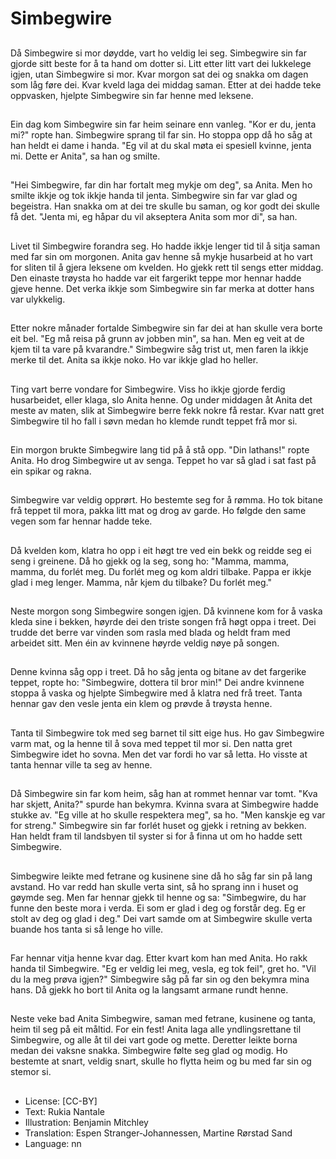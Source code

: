 # Simbegwire

##
Då Simbegwire si mor døydde, vart ho veldig lei seg. Simbegwire sin far gjorde sitt beste for å ta hand om dotter si. Litt etter litt vart dei lukkelege igjen, utan Simbegwire si mor. Kvar morgon sat dei og snakka om dagen som låg føre dei. Kvar kveld laga dei middag saman. Etter at dei hadde teke oppvasken, hjelpte Simbegwire sin far henne med leksene.

##
Ein dag kom Simbegwire sin far heim seinare enn vanleg. "Kor er du, jenta mi?" ropte han. Simbegwire sprang til far sin. Ho stoppa opp då ho såg at han heldt ei dame i handa. "Eg vil at du skal møta ei spesiell kvinne, jenta mi. Dette er Anita", sa han og smilte.

##
"Hei Simbegwire, far din har fortalt meg mykje om deg", sa Anita. Men ho smilte ikkje og tok ikkje handa til jenta. Simbegwire sin far var glad og begeistra. Han snakka om at dei tre skulle bu saman, og kor godt dei skulle få det. "Jenta mi, eg håpar du vil akseptera Anita som mor di", sa han.

##
Livet til Simbegwire forandra seg. Ho hadde ikkje lenger tid til å sitja saman med far sin om morgonen. Anita gav henne så mykje husarbeid at ho vart for sliten til å gjera leksene om kvelden. Ho gjekk rett til sengs etter middag. Den einaste trøysta ho hadde var eit fargerikt teppe mor hennar hadde gjeve henne. Det verka ikkje som Simbegwire sin far merka at dotter hans var ulykkelig.

##
Etter nokre månader fortalde Simbegwire sin far dei at han skulle vera borte eit bel. "Eg må reisa på grunn av jobben min", sa han. Men eg veit at de kjem til ta vare på kvarandre." Simbegwire såg trist ut, men faren la ikkje merke til det. Anita sa ikkje noko. Ho var ikkje glad ho heller.

##
Ting vart berre vondare for Simbegwire. Viss ho ikkje gjorde ferdig husarbeidet, eller klaga, slo Anita henne. Og under middagen åt Anita det meste av maten, slik at Simbegwire berre fekk nokre få restar. Kvar natt gret Simbegwire til ho fall i søvn medan ho klemde rundt teppet frå mor si.

##
Ein morgon brukte Simbegwire lang tid på å stå opp. "Din lathans!" ropte Anita. Ho drog Simbegwire ut av senga. Teppet ho var så glad i sat fast på ein spikar og rakna.

##
Simbegwire var veldig opprørt. Ho bestemte seg for å rømma. Ho tok bitane frå teppet til mora, pakka litt mat og drog av garde. Ho følgde den same vegen som far hennar hadde teke.

##
Då kvelden kom, klatra ho opp i eit høgt tre ved ein bekk og reidde seg ei seng i greinene. Då ho gjekk og la seg, song ho: "Mamma, mamma, mamma, du forlét meg. Du forlét meg og kom aldri tilbake. Pappa er ikkje glad i meg lenger. Mamma, når kjem du tilbake? Du forlét meg."

##
Neste morgon song Simbegwire songen igjen. Då kvinnene kom for å vaska kleda sine i bekken, høyrde dei den triste songen frå høgt oppa i treet. Dei trudde det berre var vinden som rasla med blada og heldt fram med arbeidet sitt. Men éin av kvinnene høyrde veldig nøye på songen.

##
Denne kvinna såg opp i treet. Då ho såg jenta og bitane av det fargerike teppet, ropte ho: "Simbegwire, dottera til bror min!" Dei andre kvinnene stoppa å vaska og hjelpte Simbegwire med å klatra ned frå treet. Tanta hennar gav den vesle jenta ein klem og prøvde å trøysta henne.

##
Tanta til Simbegwire tok med seg barnet til sitt eige hus. Ho gav Simbegwire varm mat, og la henne til å sova med teppet til mor si. Den natta gret Simbegwire idet ho sovna. Men det var fordi ho var så letta. Ho visste at tanta hennar ville ta seg av henne.

##
Då Simbegwire sin far kom heim, såg han at rommet hennar var tomt. "Kva har skjett, Anita?" spurde han bekymra. Kvinna svara at Simbegwire hadde stukke av. "Eg ville at ho skulle respektera meg", sa ho. "Men kanskje eg var for streng." Simbegwire sin far forlét huset og gjekk i retning av bekken. Han heldt fram til landsbyen til syster si for å finna ut om ho hadde sett Simbegwire.

##
Simbegwire leikte med fetrane og kusinene sine då ho såg far sin på lang avstand. Ho var redd han skulle verta sint, så ho sprang inn i huset og gøymde seg. Men far hennar gjekk til henne og sa: "Simbegwire, du har funne den beste mora i verda. Ei som er glad i deg og forstår deg. Eg er stolt av deg og glad i deg." Dei vart samde om at Simbegwire skulle verta buande hos tanta si så lenge ho ville.

##
Far hennar vitja henne kvar dag. Etter kvart kom han med Anita. Ho rakk handa til Simbegwire. "Eg er veldig lei meg, vesla, eg tok feil", gret ho. "Vil du la meg prøva igjen?" Simbegwire såg på far sin og den bekymra mina hans. Då gjekk ho bort til Anita og la langsamt armane rundt henne.

##
Neste veke bad Anita Simbegwire, saman med fetrane, kusinene og tanta, heim til seg på eit måltid. For ein fest! Anita laga alle yndlingsrettane til Simbegwire, og alle åt til dei vart gode og mette. Deretter leikte borna medan dei vaksne snakka. Simbegwire følte seg glad og modig. Ho bestemte at snart, veldig snart, skulle ho flytta heim og bu med far sin og stemor si.

##
* License: [CC-BY]
* Text: Rukia Nantale
* Illustration: Benjamin Mitchley
* Translation: Espen Stranger-Johannessen, Martine Rørstad Sand
* Language: nn
